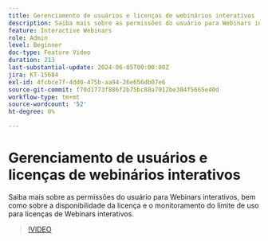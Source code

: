 ```yaml
---
title: Gerenciamento de usuários e licenças de webinários interativos
description: Saiba mais sobre as permissões do usuário para Webinars interativos, bem como sobre a disponibilidade da licença e o monitoramento do limite de uso para licenças de Webinars interativos.
feature: Interactive Webinars
role: Admin
level: Beginner
doc-type: Feature Video
duration: 213
last-substantial-update: 2024-06-05T00:00:00Z
jira: KT-15684
exl-id: 4fcbce7f-4dd0-475b-aa94-26e656db07e6
source-git-commit: f70d1773f886f2b75bc88a7012be304f5665e40d
workflow-type: tm+mt
source-wordcount: '52'
ht-degree: 0%

---
```


# Gerenciamento de usuários e licenças de webinários interativos

Saiba mais sobre as permissões do usuário para Webinars interativos, bem como sobre a disponibilidade da licença e o monitoramento do limite de uso para licenças de Webinars interativos.

>[!VIDEO](https://video.tv.adobe.com/v/3446121/?learn=on&captions=por_br)
